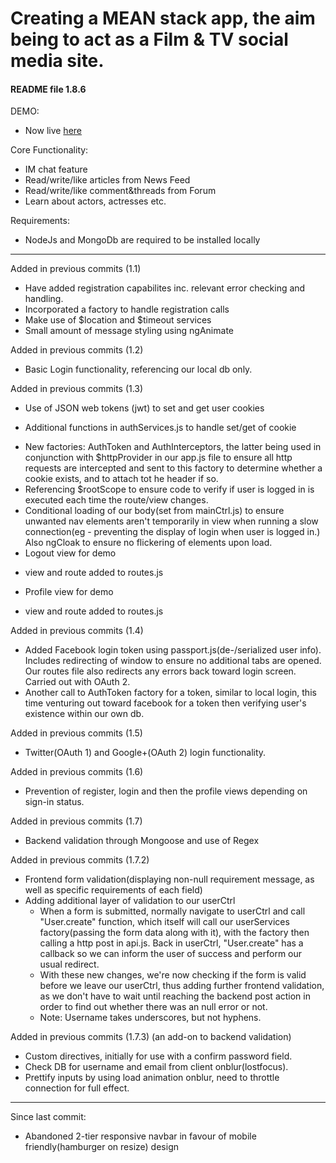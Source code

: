 # Creating a MEAN stack app, the aim being to act as a Film & TV social media site.

#### README file 1.8.6

DEMO:

- Now live [here](https://shrouded-coast-27950.herokuapp.com/)

Core Functionality:

- IM chat feature
- Read/write/like articles from News Feed
- Read/write/like comment&threads from Forum
- Learn about actors, actresses etc.

Requirements:

- NodeJs and MongoDb are required to be installed locally

---

Added in previous commits (1.1)

- Have added registration capabilites inc. relevant error checking and handling.
- Incorporated a factory to handle registration calls
- Make use of $location and $timeout services
- Small amount of message styling using ngAnimate

Added in previous commits (1.2)

- Basic Login functionality, referencing our local db only.

Added in previous commits (1.3)

- Use of JSON web tokens (jwt) to set and get user cookies
* Additional functions in authServices.js to handle set/get of cookie
- New factories: AuthToken and AuthInterceptors, the latter being used in conjunction with $httpProvider in our app.js file to ensure all http requests are intercepted and sent to this factory to determine whether a cookie exists, and to attach tot he header if so.
- Referencing $rootScope to ensure code to verify if user is logged in is executed each time the route/view changes.
- Conditional loading of our body(set from mainCtrl.js) to ensure unwanted nav elements aren't temporarily in view when running a slow connection(eg - preventing the display of login when user is logged in.) Also ngCloak to ensure no flickering of elements upon load.
- Logout view for demo
* view and route added to routes.js
- Profile view for demo
* view and route added to routes.js

Added in previous commits (1.4)

- Added Facebook login token using passport.js(de-/serialized user info). Includes redirecting of window to ensure no additional tabs are opened. Our routes file also redirects any errors back toward login screen. Carried out with OAuth 2.
- Another call to AuthToken factory for a token, similar to local login, this time venturing out toward facebook for a token then verifying user's existence within our own db.

Added in previous commits (1.5)
- Twitter(OAuth 1) and Google+(OAuth 2) login functionality.

Added in previous commits (1.6)
- Prevention of register, login and then the profile views depending on sign-in status.

Added in previous commits (1.7)
- Backend validation through Mongoose and use of Regex

Added in previous commits (1.7.2)
- Frontend form validation(displaying non-null requirement message, as well as specific requirements of each field)
- Adding additional layer of validation to our userCtrl
	* When a form is submitted, normally navigate to userCtrl and call "User.create" function, which itself will call our userServices factory(passing the form data along with it), with the factory then calling a http post in api.js. Back in userCtrl, "User.create" has a callback so we can inform the user of success and perform our usual redirect.
	* With these new changes, we're now checking if the form is valid before we leave our userCtrl, thus adding further frontend validation, as we don't have to wait until reaching the backend post action in order to find out whether there was an null error or not.
	* Note: Username takes underscores, but not hyphens.

Added in previous commits (1.7.3) (an add-on to backend validation)
- Custom directives, initially for use with a confirm password field.
- Check DB for username and email from client onblur(lostfocus).
- Prettify inputs by using load animation onblur, need to throttle connection for full effect.

---

Since last commit:

- Abandoned 2-tier responsive navbar in favour of mobile friendly(hamburger on resize) design
